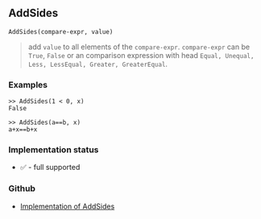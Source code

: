 ## AddSides

```
AddSides(compare-expr, value) 
```

> add `value` to all elements of the `compare-expr`. `compare-expr` can be `True`, `False` or an comparison expression with head `Equal, Unequal, Less, LessEqual, Greater, GreaterEqual`. 

### Examples

```
>> AddSides(1 < 0, x) 
False      
 
>> AddSides(a==b, x)    
a+x==b+x
```
    






### Implementation status

* &#x2705; - full supported

### Github

* [Implementation of AddSides](https://github.com/axkr/symja_android_library/blob/master/symja_android_library/matheclipse-core/src/main/java/org/matheclipse/core/builtin/SidesFunctions.java#L25) 
